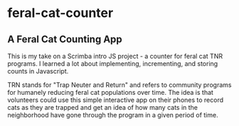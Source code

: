 # feral-cat-counter

## A Feral Cat Counting App

This is my take on a Scrimba intro JS project - a counter for feral cat TNR programs. I learned a lot about implementing, incrementing, and storing counts in Javascript.

TRN stands for "Trap Neuter and Return" and refers to community programs for humanely reducing feral cat populations over time. The idea is that volunteers could use this simple interactive app on their phones to record cats as they are trapped and get an idea of how many cats in the neighborhood have gone through the program in a given period of time.

